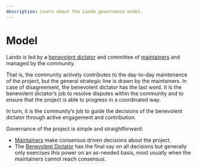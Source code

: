 ```yaml
---
description: Learn about the Lando governance model.
---
```


# Model

Lando is led by a [benevolent dictator](./roles.md#benevolent-dictator) and committee of [maintainers](./roles.md#maintainers) and managed by the community.

That is, the community actively contributes to the day-to-day maintenance of the project, but the general strategic line is drawn by the maintainers. In case of disagreement, the benevolent dictator has the last word. It is the benevolent dictator’s job to resolve disputes within the community and to ensure that the project is able to progress in a coordinated way.

In turn, it is the community’s job to guide the decisions of the benevolent dictator through active engagement and contribution.

Governance of the project is simple and straightforward:

  * [Maintainers](./roles.md#maintainers) make consensus driven decisions about the project.
  * The [Benevolent Dictator](./roles.md#benevolent-dictator) has the final say on all decisions but generally only exercises this power on an as-needed basis, most usually when the maintainers cannot reach consensus.

